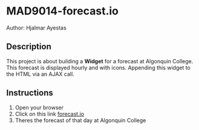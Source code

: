 # MAD9014-forecast.io

Author: Hjalmar Ayestas

## Description

This project is about building a **Widget** for a forecast at Algonquin College. This forecast is displayed hourly and with icons. Appending this widget to the HTML via an AJAX call.

## Instructions

1. Open your browser
2. Click on this link [forecast.io](http://ayes0002.github.io/MAD9014-forecast.io/)
3. Theres the forecast of that day at Algonquin College
